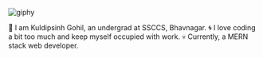 ![giphy](https://github.com/kuldipsinh22/kuldipsinh22/assets/131747159/d6bf34ef-8c03-40a2-bee8-460c78e82c09)


:information_desk_person:  I am Kuldipsinh Gohil, an undergrad at SSCCS, Bhavnagar.
:cyclone:  I love coding a bit too much and keep myself occupied with work.
:skull:  Currently, a MERN stack web developer.
